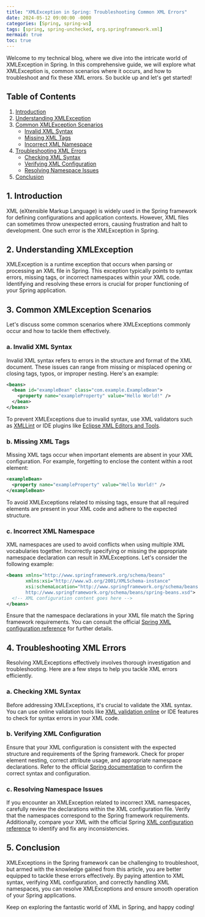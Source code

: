 ```yaml
---
title: "XMLException in Spring: Troubleshooting Common XML Errors"
date: 2024-05-12 09:00:00 -0000
categories: [Spring, spring-ws]
tags: [spring, spring-unchecked, org.springframework.xml]
mermaid: true
toc: true
---
```



Welcome to my technical blog, where we dive into the intricate world of XMLException in Spring. In this comprehensive guide, we will explore what XMLException is, common scenarios where it occurs, and how to troubleshoot and fix these XML errors. So buckle up and let's get started!

## Table of Contents
1. [Introduction](#introduction)
2. [Understanding XMLException](#understanding-xml-exception)
3. [Common XMLException Scenarios](#common-xml-exception-scenarios)
   - [Invalid XML Syntax](#invalid-xml-syntax)
   - [Missing XML Tags](#missing-xml-tags)
   - [Incorrect XML Namespace](#incorrect-xml-namespace)
4. [Troubleshooting XML Errors](#troubleshooting-xml-errors)
   - [Checking XML Syntax](#checking-xml-syntax)
   - [Verifying XML Configuration](#verifying-xml-configuration)
   - [Resolving Namespace Issues](#resolving-namespace-issues)
5. [Conclusion](#conclusion)

## 1. Introduction <a name="introduction"></a>
XML (eXtensible Markup Language) is widely used in the Spring framework for defining configurations and application contexts. However, XML files can sometimes throw unexpected errors, causing frustration and halt to development. One such error is the XMLException in Spring.

## 2. Understanding XMLException <a name="understanding-xml-exception"></a>
XMLException is a runtime exception that occurs when parsing or processing an XML file in Spring. This exception typically points to syntax errors, missing tags, or incorrect namespaces within your XML code. Identifying and resolving these errors is crucial for proper functioning of your Spring application.

## 3. Common XMLException Scenarios <a name="common-xml-exception-scenarios"></a>
Let's discuss some common scenarios where XMLExceptions commonly occur and how to tackle them effectively.

### a. Invalid XML Syntax <a name="invalid-xml-syntax"></a>
Invalid XML syntax refers to errors in the structure and format of the XML document. These issues can range from missing or misplaced opening or closing tags, typos, or improper nesting. Here's an example:

```xml
<beans>
  <bean id="exampleBean" class="com.example.ExampleBean">
    <property name="exampleProperty" value="Hello World!" />
  </bean>
</beans>
```

To prevent XMLExceptions due to invalid syntax, use XML validators such as [XMLLint](http://xmlsoft.org/xmllint.html) or IDE plugins like [Eclipse XML Editors and Tools](https://www.eclipse.org/webtools/jst/components/ws/1.5/download.html).

### b. Missing XML Tags <a name="missing-xml-tags"></a>
Missing XML tags occur when important elements are absent in your XML configuration. For example, forgetting to enclose the content within a root element:

```xml
<exampleBean>
  <property name="exampleProperty" value="Hello World!" />
</exampleBean>
```

To avoid XMLExceptions related to missing tags, ensure that all required elements are present in your XML code and adhere to the expected structure.

### c. Incorrect XML Namespace <a name="incorrect-xml-namespace"></a>
XML namespaces are used to avoid conflicts when using multiple XML vocabularies together. Incorrectly specifying or missing the appropriate namespace declaration can result in XMLExceptions. Let's consider the following example:

```xml
<beans xmlns="http://www.springframework.org/schema/beans"
       xmlns:xsi="http://www.w3.org/2001/XMLSchema-instance"
       xsi:schemaLocation="http://www.springframework.org/schema/beans
       http://www.springframework.org/schema/beans/spring-beans.xsd">
  <!-- XML configuration content goes here -->
</beans>
```

Ensure that the namespace declarations in your XML file match the Spring framework requirements. You can consult the official [Spring XML configuration reference](https://docs.spring.io/spring-framework/docs/current/reference/html/core.html#beans) for further details.

## 4. Troubleshooting XML Errors <a name="troubleshooting-xml-errors"></a>
Resolving XMLExceptions effectively involves thorough investigation and troubleshooting. Here are a few steps to help you tackle XML errors efficiently.

### a. Checking XML Syntax <a name="checking-xml-syntax"></a>
Before addressing XMLExceptions, it's crucial to validate the XML syntax. You can use online validation tools like [XML validation online](https://www.xmlvalidation.com/) or IDE features to check for syntax errors in your XML code.

### b. Verifying XML Configuration <a name="verifying-xml-configuration"></a>
Ensure that your XML configuration is consistent with the expected structure and requirements of the Spring framework. Check for proper element nesting, correct attribute usage, and appropriate namespace declarations. Refer to the official [Spring documentation](https://docs.spring.io/spring-framework/docs/current/reference/html/core.html#beans) to confirm the correct syntax and configuration.

### c. Resolving Namespace Issues <a name="resolving-namespace-issues"></a>
If you encounter an XMLException related to incorrect XML namespaces, carefully review the declarations within the XML configuration file. Verify that the namespaces correspond to the Spring framework requirements. Additionally, compare your XML with the official Spring [XML configuration reference](https://docs.spring.io/spring-framework/docs/current/reference/html/core.html#beans) to identify and fix any inconsistencies.

## 5. Conclusion <a name="conclusion"></a>
XMLExceptions in the Spring framework can be challenging to troubleshoot, but armed with the knowledge gained from this article, you are better equipped to tackle these errors effectively. By paying attention to XML syntax, verifying XML configuration, and correctly handling XML namespaces, you can resolve XMLExceptions and ensure smooth operation of your Spring applications.

Keep on exploring the fantastic world of XML in Spring, and happy coding!
